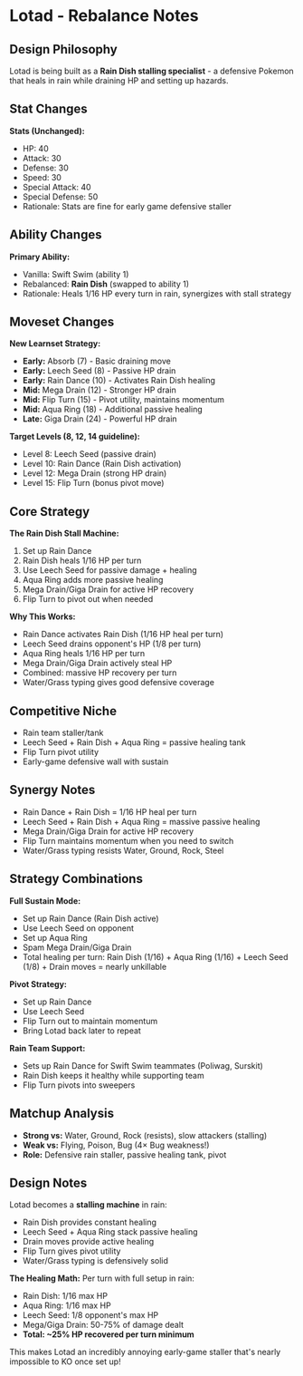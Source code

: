 # Lotad - Rebalance Notes

## Design Philosophy
Lotad is being built as a **Rain Dish stalling specialist** - a defensive Pokemon that heals in rain while draining HP and setting up hazards.

## Stat Changes

**Stats (Unchanged):**
- HP: 40
- Attack: 30
- Defense: 30
- Speed: 30
- Special Attack: 40
- Special Defense: 50
- Rationale: Stats are fine for early game defensive staller

## Ability Changes

**Primary Ability:**
- Vanilla: Swift Swim (ability 1)
- Rebalanced: **Rain Dish** (swapped to ability 1)
- Rationale: Heals 1/16 HP every turn in rain, synergizes with stall strategy

## Moveset Changes

**New Learnset Strategy:**
- **Early:** Absorb (7) - Basic draining move
- **Early:** Leech Seed (8) - Passive HP drain
- **Early:** Rain Dance (10) - Activates Rain Dish healing
- **Mid:** Mega Drain (12) - Stronger HP drain
- **Mid:** Flip Turn (15) - Pivot utility, maintains momentum
- **Mid:** Aqua Ring (18) - Additional passive healing
- **Late:** Giga Drain (24) - Powerful HP drain

**Target Levels (8, 12, 14 guideline):**
- Level 8: Leech Seed (passive drain)
- Level 10: Rain Dance (Rain Dish activation)
- Level 12: Mega Drain (strong HP drain)
- Level 15: Flip Turn (bonus pivot move)

## Core Strategy

**The Rain Dish Stall Machine:**
1. Set up Rain Dance
2. Rain Dish heals 1/16 HP per turn
3. Use Leech Seed for passive damage + healing
4. Aqua Ring adds more passive healing
5. Mega Drain/Giga Drain for active HP recovery
6. Flip Turn to pivot out when needed

**Why This Works:**
- Rain Dance activates Rain Dish (1/16 HP heal per turn)
- Leech Seed drains opponent's HP (1/8 per turn)
- Aqua Ring heals 1/16 HP per turn
- Mega Drain/Giga Drain actively steal HP
- Combined: massive HP recovery per turn
- Water/Grass typing gives good defensive coverage

## Competitive Niche
- Rain team staller/tank
- Leech Seed + Rain Dish + Aqua Ring = passive healing tank
- Flip Turn pivot utility
- Early-game defensive wall with sustain

## Synergy Notes
- Rain Dance + Rain Dish = 1/16 HP heal per turn
- Leech Seed + Rain Dish + Aqua Ring = massive passive healing
- Mega Drain/Giga Drain for active HP recovery
- Flip Turn maintains momentum when you need to switch
- Water/Grass typing resists Water, Ground, Rock, Steel

## Strategy Combinations

**Full Sustain Mode:**
- Set up Rain Dance (Rain Dish active)
- Use Leech Seed on opponent
- Set up Aqua Ring
- Spam Mega Drain/Giga Drain
- Total healing per turn: Rain Dish (1/16) + Aqua Ring (1/16) + Leech Seed (1/8) + Drain moves = nearly unkillable

**Pivot Strategy:**
- Set up Rain Dance
- Use Leech Seed
- Flip Turn out to maintain momentum
- Bring Lotad back later to repeat

**Rain Team Support:**
- Sets up Rain Dance for Swift Swim teammates (Poliwag, Surskit)
- Rain Dish keeps it healthy while supporting team
- Flip Turn pivots into sweepers

## Matchup Analysis
- **Strong vs:** Water, Ground, Rock (resists), slow attackers (stalling)
- **Weak vs:** Flying, Poison, Bug (4× Bug weakness!)
- **Role:** Defensive rain staller, passive healing tank, pivot

## Design Notes
Lotad becomes a **stalling machine** in rain:
- Rain Dish provides constant healing
- Leech Seed + Aqua Ring stack passive healing
- Drain moves provide active healing
- Flip Turn gives pivot utility
- Water/Grass typing is defensively solid

**The Healing Math:**
Per turn with full setup in rain:
- Rain Dish: 1/16 max HP
- Aqua Ring: 1/16 max HP
- Leech Seed: 1/8 opponent's max HP
- Mega/Giga Drain: 50-75% of damage dealt
- **Total: ~25% HP recovered per turn minimum**

This makes Lotad an incredibly annoying early-game staller that's nearly impossible to KO once set up!

